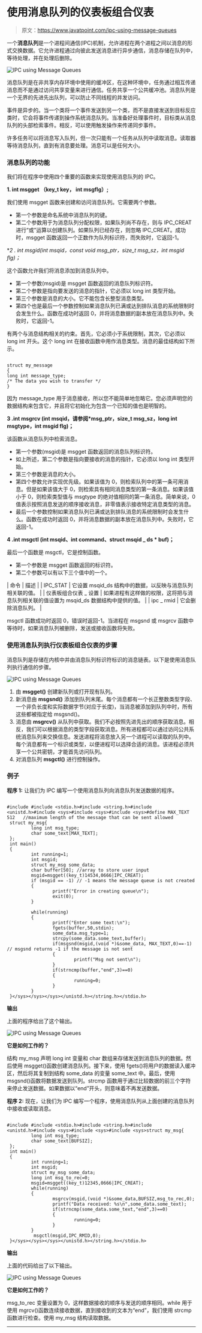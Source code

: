 # 使用消息队列的仪表板组合仪表

> 原文：<https://www.javatpoint.com/ipc-using-message-queues>

一个**消息队列**是一个进程间通信(IPC)机制，允许进程在两个进程之间以消息的形式交换数据。它允许进程通过向彼此发送消息进行异步通信，消息存储在队列中，等待处理，并在处理后删除。

![IPC using Message Queues](img/0ead79579f492b42f896b06cc465c1f2.png)

消息队列是在非共享内存环境中使用的缓冲区，在这种环境中，任务通过相互传递消息而不是通过访问共享变量来进行通信。任务共享一个公共缓冲池。消息队列是一个无界的先进先出队列，可以防止不同线程的并发访问。

事件是异步的。当一个类将一个事件发送到另一个类，而不是直接发送到目标反应类时，它会将事件传递到操作系统消息队列。当准备好处理事件时，目标类从消息队列的头部检索事件。相反，可以使用触发操作来传递同步事件。

许多任务可以将消息写入队列，但一次只能有一个任务从队列中读取消息。读取器等待消息队列，直到有消息要处理。消息可以是任何大小。

### 消息队列的功能

我们将在程序中使用四个重要的函数来实现使用消息队列的 IPC。

**1\. int msgget （key_t key， int msgflg）;**

我们使用 msgget 函数来创建和访问消息队列。它需要两个参数。

*   第一个参数是命名系统中消息队列的键。
*   第二个参数用于为消息队列分配权限，如果队列尚不存在，则与 IPC_CREAT 进行“或”运算以创建队列。如果队列已经存在，则忽略 IPC_CREAT。成功时，msgget 函数返回一个正数作为队列标识符，而失败时，它返回-1。

**2 . int msgid(int msqid，const void *msg_ptr，size_t msg_sz，int msgid flg)；**

这个函数允许我们将消息添加到消息队列中。

*   第一个参数(msgid)是 msgget 函数返回的消息队列标识符。
*   第二个参数是指向要发送的消息的指针，它必须以 long int 类型开始。
*   第三个参数是消息的大小。它不能包含长整型消息类型。
*   第四个也是最后一个参数控制如果消息队列已满或达到排队消息的系统限制时会发生什么。函数在成功时返回 0，并将消息数据的副本放在消息队列中。失败时，它返回-1。

有两个与消息结构相关的约束。首先，它必须小于系统限制，其次，它必须以 long int 开头。这个 long int 在接收函数中用作消息类型。消息的最佳结构如下所示。

```

struct my_message 
{
long int message_type;
/* The data you wish to transfer */
}

```

因为 message_type 用于消息接收，所以您不能简单地忽略它。您必须声明您的数据结构来包含它，并且将它初始化为包含一个已知的值也是明智的。

**3 .int msgrcv (int msqid，请参阅*msg_ptr，size_t msg_sz，long int msgtype，int msgid flg)；**

该函数从消息队列中检索消息。

*   第一个参数(msgid)是 msgget 函数返回的消息队列标识符。
*   如上所述，第二个参数是指向要接收的消息的指针，它必须以 long int 类型开始。
*   第三个参数是消息的大小。
*   第四个参数允许实现优先级。如果该值为 0，则检索队列中的第一条可用消息。但是如果该值大于 0，则检索具有相同消息类型的第一条消息。如果该值小于 0，则检索类型值与 msgtype 的绝对值相同的第一条消息。简单来说，0 值表示按照消息发送的顺序接收消息，非零值表示接收特定消息类型的消息。
*   最后一个参数控制如果消息队列已满或达到排队消息的系统限制时会发生什么。函数在成功时返回 0，并将消息数据的副本放在消息队列中。失败时，它返回-1。

**4 .int msgctl (int msqid、int command、struct msqid _ ds * buf)；**

最后一个函数是 msgctl，它是控制函数。

*   第一个参数是 msgget 函数返回的标识符。
*   第二个参数可以有以下三个值中的一个。

| 命令 | 描述 |
| IPC_STAT | 它设置 msqid_ds 结构中的数据，以反映与消息队列相关联的值。 |
| 仪表板组合仪表 _ 设置 | 如果进程有这样做的权限，这将把与消息队列相关联的值设置为 msqid_ds 数据结构中提供的值。 |
| ipc _ rmid | 它会删除消息队列。 |

msgctl 函数成功时返回 0，错误时返回-1。当进程在 msgsnd 或 msgrcv 函数中等待时，如果消息队列被删除，发送或接收函数将失败。

### 使用消息队列执行仪表板组合仪表的步骤

消息队列是存储在内核中并由消息队列标识符标识的消息链表。以下是使用消息队列执行通信的步骤。

![IPC using Message Queues](img/d8ea472fa389cdec033f5b6bd235fa51.png)

1.  由 **msgget()** 创建新队列或打开现有队列。
2.  新消息由 **msgsnd()** 添加到队列末尾。每个消息都有一个长正整数类型字段、一个非负长度和实际数据字节(对应于长度)，当消息被添加到队列中时，所有这些都被指定给 msgsnd()。
3.  消息由 **msgrcv()** 从队列中获取。我们不必按照先进先出的顺序获取消息。相反，我们可以根据消息的类型字段获取消息。所有进程都可以通过访问公共系统消息队列来交换信息。发送进程将消息放入另一个进程可以读取的队列中。每个消息都有一个标识或类型，以便进程可以选择合适的消息。该进程必须共享一个公共密钥，才能首先访问队列。
4.  对消息队列 **msgctl()** 进行控制操作。

### 例子

**程序 1:** 让我们为 IPC 编写一个使用消息队列向消息队列发送数据的程序。

```

#include #include <stdio.h>#include <string.h>#include <unistd.h>#include <sys>#include <sys>#include <sys>#define MAX_TEXT 512   //maximum length of the message that can be sent allowed
 struct my_msg{
         long int msg_type;
         char some_text[MAX_TEXT];
 };
 int main()
 {
         int running=1;
         int msgid;
         struct my_msg some_data;
         char buffer[50]; //array to store user input
         msgid=msgget((key_t)14534,0666|IPC_CREAT);
         if (msgid == -1) // -1 means the message queue is not created
         {
                 printf("Error in creating queue\n");
                 exit(0);
         }

         while(running)
         {
                 printf("Enter some text:\n");
                 fgets(buffer,50,stdin);
                 some_data.msg_type=1;
                 strcpy(some_data.some_text,buffer);
                 if(msgsnd(msgid,(void *)&some_data, MAX_TEXT,0)==-1) // msgsnd returns -1 if the message is not sent
                 {
                         printf("Msg not sent\n");
                 }
                 if(strncmp(buffer,"end",3)==0)
                 {
                         running=0;
                 }
         }
 }</sys></sys></sys></unistd.h></string.h></stdio.h> 
```

**输出**

上面的程序给出了这个输出。

![IPC using Message Queues](img/50cd27982100fb9547b709a283c904b8.png)

**它是如何工作的？**

结构 my_msg 声明 long int 变量和 char 数组来存储发送到消息队列的数据。然后使用 msgget()函数创建消息队列。接下来，使用 fgets()将用户的数据读入缓冲区，然后将其复制到结构 some_data 的变量 some_text 中。最后，使用 msgsnd()函数将数据发送到队列。strcmp 函数用于通过比较数据的前三个字符来停止发送数据。如果数据以“end”开头，则意味着不再发送数据。

**程序 2:** 现在，让我们为 IPC 编写一个程序，使用消息队列从上面创建的消息队列中接收或读取消息。

```

#include #include <stdio.h>#include <string.h>#include <unistd.h>#include <sys>#include <sys>#include <sys>struct my_msg{
         long int msg_type;
         char some_text[BUFSIZ];
 };
 int main()
 {
         int running=1;
         int msgid;
         struct my_msg some_data;
         long int msg_to_rec=0;
         msgid=msgget((key_t)12345,0666|IPC_CREAT);
         while(running)
         {
                 msgrcv(msgid,(void *)&some_data,BUFSIZ,msg_to_rec,0);                 
                 printf("Data received: %s\n",some_data.some_text);
                 if(strncmp(some_data.some_text,"end",3)==0)
                 {
                         running=0;
                 }
         }
          msgctl(msgid,IPC_RMID,0);
 }</sys></sys></sys></unistd.h></string.h></stdio.h> 
```

**输出**

上面的代码给出了以下输出。

![IPC using Message Queues](img/6a401e971b1cf5def5e4cd60834ec5da.png)

**它是如何工作的？**

msg_to_rec 变量设置为 0，这样数据接收的顺序与发送的顺序相同。while 用于使用 mgrcv()函数连续接收数据，直到接收到的文本为“end”，我们使用 strcmp 函数进行检查。使用 my_msg 结构读取数据。

* * *